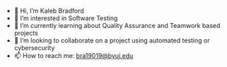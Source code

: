 - 👋 Hi, I’m Kaleb Bradford
- 👀 I’m interested in Software Testing
- 🌱 I’m currently learning about Quality Assurance and Teamwork based projects
- 💞️ I’m looking to collaborate on a project using automated testing or cybersecurity
- 📫 How to reach me: bra19019@byui.edu

<!---
LampofDiogenes/LampofDiogenes is a ✨ special ✨ repository because its `README.md` (this file) appears on your GitHub profile.
You can click the Preview link to take a look at your changes.
--->
